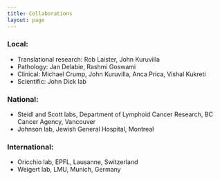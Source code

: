 ```yaml
---
title: Collaborations
layout: page
---
```


### Local:

- Translational research: Rob Laister, John Kuruvilla
- Pathology: Jan Delabie, Rashmi Goswami
- Clinical: Michael Crump, John Kuruvilla, Anca Prica, Vishal Kukreti
- Scientific: John Dick lab

### National:

- Steidl and Scott labs, Department of Lymphoid Cancer Research, BC Cancer Agency, Vancouver
- Johnson lab, Jewish General Hospital, Montreal

### International:

- Oricchio lab, EPFL, Lausanne, Switzerland
- Weigert lab, LMU, Munich, Germany
